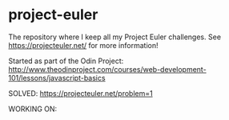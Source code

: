# project-euler
The repository where I keep all my Project Euler challenges.
See https://projecteuler.net/ for more information!

Started as part of the Odin Project:
http://www.theodinproject.com/courses/web-development-101/lessons/javascript-basics

SOLVED:
https://projecteuler.net/problem=1

WORKING ON:
